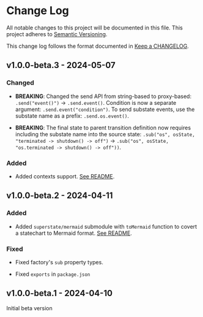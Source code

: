 # Change Log

All notable changes to this project will be documented in this file.
This project adheres to [Semantic Versioning].

This change log follows the format documented in [Keep a CHANGELOG].

[semantic versioning]: http://semver.org/
[keep a changelog]: http://keepachangelog.com/

## v1.0.0-beta.3 - 2024-05-07

### Changed

- **BREAKING**: Changed the send API from string-based to proxy-based: `.send("event()")` -> `.send.event()`. Condition is now a separate argument: `.send.event("condition")`. To send substate events, use the substate name as a prefix: `.send.os.event()`.

- **BREAKING**: The final state to parent transition definition now requires including the substate name into the source state: `.sub("os", osState, "terminated -> shutdown() -> off")` -> `.sub("os", osState, "os.terminated -> shutdown() -> off"))`.

### Added

- Added contexts support. [See README](https://github.com/kossnocorp/superstate#contexts).

## v1.0.0-beta.2 - 2024-04-11

### Added

- Added `superstate/mermaid` submodule with `toMermaid` function to covert a statechart to Mermaid format. [See README](https://github.com/kossnocorp/superstate#mermaid).

### Fixed

- Fixed factory's `sub` property types.

- Fixed `exports` in `package.json`

## v1.0.0-beta.1 - 2024-04-10

Initial beta version
